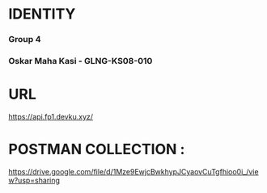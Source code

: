 # IDENTITY

### Group 4

### Oskar Maha Kasi - GLNG-KS08-010

# URL

https://api.fp1.devku.xyz/

# POSTMAN COLLECTION :

https://drive.google.com/file/d/1Mze9EwjcBwkhypJCyaovCuTgfhioo0i_/view?usp=sharing
